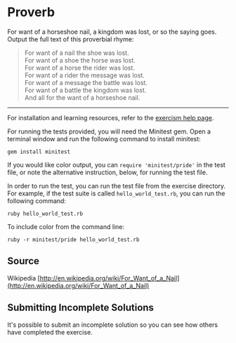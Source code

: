 # Proverb

For want of a horseshoe nail, a kingdom was lost, or so the saying goes. Output
the full text of this proverbial rhyme:

> For want of a nail the shoe was lost.  
> For want of a shoe the horse was lost.  
> For want of a horse the rider was lost.  
> For want of a rider the message was lost.  
> For want of a message the battle was lost.  
> For want of a battle the kingdom was lost.  
> And all for the want of a horseshoe nail.

* * * *

For installation and learning resources, refer to the
[exercism help page](http://exercism.io/languages/ruby).

For running the tests provided, you will need the Minitest gem. Open a
terminal window and run the following command to install minitest:

    gem install minitest

If you would like color output, you can `require 'minitest/pride'` in
the test file, or note the alternative instruction, below, for running
the test file.

In order to run the test, you can run the test file from the exercise
directory. For example, if the test suite is called
`hello_world_test.rb`, you can run the following command:

    ruby hello_world_test.rb

To include color from the command line:

    ruby -r minitest/pride hello_world_test.rb


## Source

Wikipedia [http://en.wikipedia.org/wiki/For_Want_of_a_Nail](http://en.wikipedia.org/wiki/For_Want_of_a_Nail)

## Submitting Incomplete Solutions
It's possible to submit an incomplete solution so you can see how others have completed the exercise.
